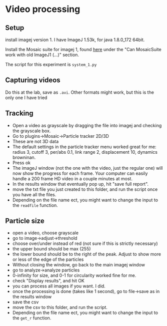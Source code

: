# Video processing

## Setup

install imagej version 1. I have ImageJ 1.53k, for java 1.8.0_172 64bit.

Install the Mosaic suite for imagej 1, found [here](https://sbalzarini-lab.org/?q=downloads/imageJ)
under the "Can MosaicSuite work  with old ImageJ1 (...)" section.

The script for this experiment is `system_1.py`

## Capturing videos

Do this at the lab, save as `.avi`. Other formats might work, but this is the only one I have tried 

## Tracking

- Open a video as grayscale by dragging the file into imagej and checking the grayscale box.
- Go to plugins->Mosaic->Particle tracker 2D/3D
- These are not 3D data
- The default settings in the particle tracker menu worked great for me: radius 3, cutoff 3, per/abs 0.1, link range 2, displacement 10, dynamics browninan.
- Press ok
- The imageJ window (not the one with the video, just the regular one) will now show the progress for each frame. 
Your computer can easily handle a 200 frame HD video in a couple minutes at most.
- In the results window that eventually pop up, hit "save full report".
- move the txt file you just created to this folder, and run the script once you have all the files.
- Depending on the file name ect, you might want to change the input to the `readfile` function.

## Particle size

- open a video, choose grayscale
- go to image->adjust->threshold
- choose over/under instead of red (not sure if this is strictly necessary)
- the upper bound should be max (255)
- the lower bound should be to the right of the peak. Adjust to show more or less of the edge of the particles
- Without closing the window, go back to the main imagej window
- go to analyze->analyze particles
- 0-infinity for size, and 0-1 for circularity worked fine for me. 
- check "Display results", and hit OK
- you can process all images if you want. I did.
- once the processing is done (takes like 1 second), go to file->save as in the results window
- save the csv
- move the csv to this folder, and run the script. 
- Depending on the file name ect, you might want to change the input to the `get_r` function.